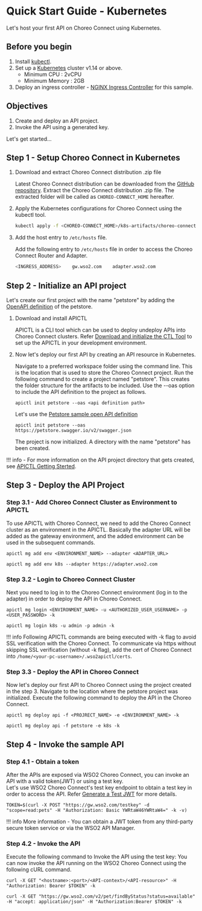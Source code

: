 # Quick Start Guide - Kubernetes

Let's host your first API on Choreo Connect using Kubernetes.

## Before you begin

1.  Install [kubectl](https://kubernetes.io/docs/tasks/tools/install-kubectl/).
2.  Set up a [Kubernetes](https://Kubernetes.io/docs/setup/) cluster v1.14 or above.
      - Minimum CPU : 2vCPU
      - Minimum Memory : 2GB
3.  Deploy an ingress controller - [NGINX Ingress Controller](https://kubernetes.github.io/ingress-nginx/deploy/) for this sample.

## Objectives

1.  Create and deploy an API project.
2.  Invoke the API using a generated key.

Let's get started...

## Step 1 - Setup Choreo Connect in Kubernetes

1.  Download and extract Choreo Connect distribution .zip file

    Latest Choreo Connect distribution can be downloaded from the [GitHub repository](https://github.com/wso2/product-microgateway/releases). Extract the Choreo Connect distribution .zip file. The extracted folder will be called as `CHOREO-CONNECT_HOME` hereafter.

2.  Apply the Kubernetes configurations for Choreo Connect using the kubectl tool.

    ```bash
    kubectl apply -f <CHOREO-CONNECT_HOME>/k8s-artifacts/choreo-connect
    ```

3.  Add the host entry to `/etc/hosts` file.

    Add the following entry to `/etc/hosts` file in order to access the Choreo Connect Router and Adapter.

    ```sh
    <INGRESS_ADDRESS>    gw.wso2.com    adapter.wso2.com
    ```

## Step 2 - Initialize an API project

Let's create our first project with the name "petstore" by adding the [OpenAPI definition](https://petstore.swagger.io/v2/swagger.json) of the petstore.

1. Download and install APICTL

    APICTL is a CLI tool which can be used to deploy undeploy APIs into Choreo Connect clusters.
    Refer [Download and initialize the CTL Tool]({{base_path}}/install-and-setup/setup/api-controller/getting-started-with-wso2-api-controller/#download-and-initialize-the-ctl-tool)
    to set up the APICTL in your development environment.
    
2. Now let's deploy our first API by creating an API resource in Kubernetes.

    Navigate to a preferred workspace folder using the command line. This is the location that is used to store the Choreo Connect project.
    Run the following command to create a project named "petstore". This creates the folder structure for the artifacts to be included. Use the --oas option to include the API definition to the project as follows.

    ```shell
    apictl init petstore --oas <api definition path>
    ```
    
    Let's use the [Petstore sample open API definition](https://petstore.swagger.io/)
    
    ```shell
    apictl init petstore --oas https://petstore.swagger.io/v2/swagger.json
    ```
    
    The project is now initialized. A directory with the name "petstore" has been created.

!!! info
    -   For more information on the API project directory that gets created, see [APICTL Getting Sterted]({{base_path}}/install-and-setup/setup/api-controller/getting-started-with-wso2-api-controller).

## Step 3 - Deploy the API Project


### Step 3.1 - Add Choreo Connect Cluster as Environment to APICTL

To use APICTL with Choreo Connect, we need to add the Choreo Connect cluster as an environment in the APICTL.
Basically the adapter URL will be added as the gateway environment, and the added environment can be used in the subsequent commands.

``` shell tab="Format"
apictl mg add env <ENVIRONMENT_NAME> --adapter <ADAPTER_URL>
```

``` shell tab="Example"
apictl mg add env k8s --adapter https://adapter.wso2.com
```

### Step 3.2 - Login to Choreo Connect Cluster

Next you need to log in to the Choreo Connect environment (log in to the adapter) in order to deploy the API in Choreo Connect.

``` shell tab="Format"
apictl mg login <ENVIRONMENT_NAME> -u <AUTHORIZED_USER_USERNAME> -p <USER_PASSWORD> -k
```

``` shell tab="Example"
apictl mg login k8s -u admin -p admin -k
```

!!! info
    Following APICTL commands are being executed with -k flag to avoid SSL verification with the Choreo Connect.
    To communicate via https without skipping SSL verification (without -k flag), add the cert of Choreo Connect into `/home/<your-pc-username>/.wso2apictl/certs`.

### Step 3.3 - Deploy the API in Choreo Connect

Now let's deploy our first API to Choreo Connect using the project created in the step 3.
Navigate to the location where the petstore project was initialized. Execute the following command to deploy the API in the Choreo Connect.

``` shell tab="Format"
apictl mg deploy api -f <PROJRECT_NAME> -e <ENVIRONMENT_NAME> -k
```

``` shell tab="Example"
apictl mg deploy api -f petstore -e k8s -k
```

## Step 4 - Invoke the sample API

### Step 4.1 - Obtain a token

After the APIs are exposed via WSO2 Choreo Connect, you can invoke an API with a valid token(JWT) or using a test key.  
Let's use WSO2 Choreo Connect's test key endpoint to obtain a test key in order to access the API. Refer [Generate a Test JWT]({{base_path}}/deploy-and-publish/deploy-on-gateway/choreo-connect/security/generate-a-test-jwt) for more details.

``` shell tab="Sample Token"
TOKEN=$(curl -X POST "https://gw.wso2.com/testkey" -d "scope=read:pets" -H "Authorization: Basic YWRtaW46YWRtaW4=" -k -v)
```

!!! info
    More information
    -   You can obtain a JWT token from any third-party secure token service or via the WSO2 API Manager.

### Step 4.2 - Invoke the API

Execute the following command to Invoke the API using the test key: You can now invoke the API running on the WSO2 Choreo Connect using the following cURL command.

``` shell tab="Format"
curl -X GET "<hostname>:<port>/<API-context>/<API-resource>" -H "Authorization: Bearer $TOKEN" -k
```

``` shell tab="Example"
curl -X GET "https://gw.wso2.com/v2/pet/findByStatus?status=available" -H "accept: application/json" -H "Authorization:Bearer $TOKEN" -k
```
